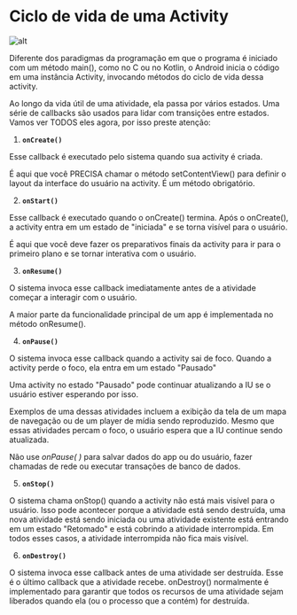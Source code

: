 # Ciclo de vida de uma Activity

![alt](https://w3cschoool.com/public/file/Android/Android-Activity-Lifecycle.png)

Diferente dos paradigmas da programação em que o programa é iniciado com um método main(), como no C ou no Kotlin, o Android inicia o código em uma instância Activity, invocando métodos do ciclo de vida dessa activity.

Ao longo da vida útil de uma atividade, ela passa por vários estados. Uma série de callbacks são usados para lidar com transições entre estados. Vamos ver TODOS eles agora, por isso preste atenção:

1) **`onCreate()`**

 Esse callback é executado pelo sistema quando sua activity é criada.

É aqui que você PRECISA chamar o método setContentView() para definir o layout da interface do usuário na activity. É um método obrigatório.

2) **`onStart()`**

Esse callback é executado quando o onCreate() termina. Após o onCreate(), a activity entra em um estado de "iniciada" e se torna visível para o usuário.

É aqui que você deve fazer os preparativos finais da activity para ir para o primeiro plano e se tornar interativa com o usuário.

3) **`onResume()`**

O sistema invoca esse callback imediatamente antes de a atividade começar a interagir com o usuário.

A maior parte da funcionalidade principal de um app é implementada no método onResume().

4) **`onPause()`**

O sistema invoca esse callback quando a activity sai de foco. Quando a activity perde o foco, ela entra em um estado "Pausado"

Uma activity no estado "Pausado" pode continuar atualizando a IU se o usuário estiver esperando por isso.

Exemplos de uma dessas atividades incluem a exibição da tela de um mapa de navegação ou de um player de mídia sendo reproduzido. Mesmo que essas atividades percam o foco, o usuário espera que a IU continue sendo atualizada.

Não use _onPause( )_ para salvar dados do app ou do usuário, fazer chamadas de rede ou executar transações de banco de dados.

5) **`onStop()`**
 
O sistema chama onStop() quando a activity não está mais visível para o usuário. Isso pode acontecer porque a atividade está sendo destruída, uma nova atividade está sendo iniciada ou uma atividade existente está entrando em um estado "Retomado" e está cobrindo a atividade interrompida. Em todos esses casos, a atividade interrompida não fica mais visível.

6) **`onDestroy()`**

O sistema invoca esse callback antes de uma atividade ser destruída. Esse é o último callback que a atividade recebe. onDestroy() normalmente é implementado para garantir que todos os recursos de uma atividade sejam liberados quando ela (ou o processo que a contém) for destruída.